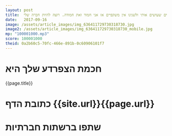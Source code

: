 ```yaml
---
layout: post
title:  פו הדוב: הדברים שעושים אותי שונה הם הדברים שעושים אותי ולשנינו אין משקפיים אז אני חמוד ואת חמודה. רוצה להיות חברה שלי?
date:   2017-09-16
image: /assets/article_images/img_636411729730318730.jpg
image2: /assets/article_images/img_636411729730318730_mobile.jpg
mp: "100001000.mp3"
score: 100001000
theid: 0a2b60c5-70fc-466e-891b-0c60906101f7
---
```

# חכמת הצפרדע שלך היא
{{page.title}}

# כתובת הדף {{site.url}}{{page.url}}
# שתפו ברשתות חברתיות